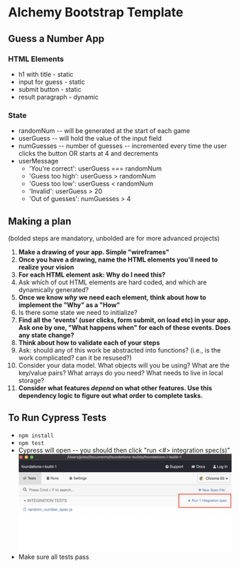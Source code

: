 # Alchemy Bootstrap Template

## Guess a Number App

### HTML Elements
* h1 with title - static
* input for guess - static
* submit button - static
* result paragraph - dynamic

### State
* randomNum -- will be generated at the start of each game
* userGuess -- will hold the value of the input field
* numGuesses -- number of guesses -- incremented every time the user clicks the button OR starts at 4 and decrements
* userMessage
    - 'You're correct': userGuess === randomNum
    - 'Guess too high': userGuess > randomNum
    - 'Guess too low': userGuess < randomNum
    - 'Invalid': userGuess > 20
    - 'Out of guesses': numGuesses > 4

## Making a plan

(bolded steps are mandatory, unbolded are for more advanced projects)

1) **Make a drawing of your app. Simple "wireframes"**
2) **Once you have a drawing, name the HTML elements you'll need to realize your vision**
3) **For each HTML element ask: Why do I need this?**
4) Ask which of out HTML elements are hard coded, and which are dynamically generated?
5) **Once we know _why_ we need each element, think about how to implement the "Why" as a "How"**
6) Is there some state we need to initialize?
7) **Find all the 'events' (user clicks, form submit, on load etc) in your app. Ask one by one, "What happens when" for each of these events. Does any state change?**
8) **Think about how to validate each of your steps**
9) Ask: should any of this work be abstracted into functions? (i.e., is the work complicated? can it be resused?)
10) Consider your data model. What objects will you be using? What are the key/value pairs? What arrays do you need? What needs to live in local storage?
11) **Consider what features _depend_ on what other features. Use this dependency logic to figure out what order to complete tasks.**


## To Run Cypress Tests
* `npm install`
* `npm test`
* Cypress will open -- you should then click "run <#> integration spec(s)"
    ![](cypress.png)
* Make sure all tests pass